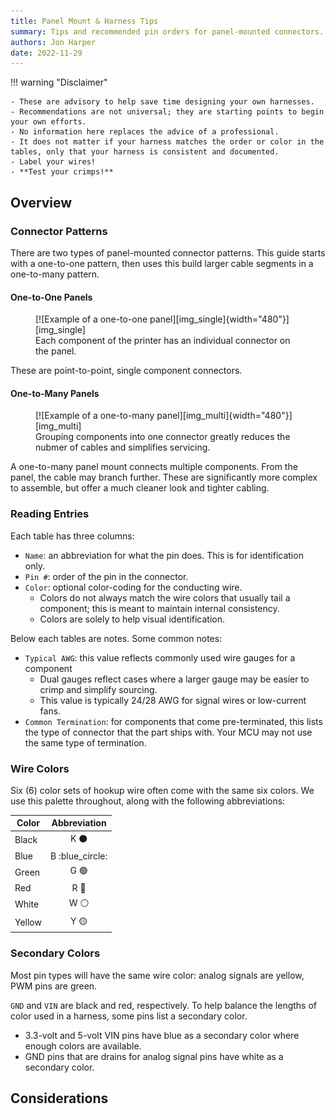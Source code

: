 ```yaml
---
title: Panel Mount & Harness Tips
summary: Tips and recommended pin orders for panel-mounted connectors.
authors: Jon Harper
date: 2022-11-29
---
```


!!! warning "Disclaimer"

    - These are advisory to help save time designing your own harnesses.
    - Recommendations are not universal; they are starting points to begin your own efforts.
    - No information here replaces the advice of a professional.
    - It does not matter if your harness matches the order or color in the tables, only that your harness is consistent and documented.
    - Label your wires!
    - **Test your crimps!**

## Overview

### Connector Patterns

There are two types of panel-mounted connector patterns. This guide starts with a one-to-one pattern, then uses this build larger cable segments in a one-to-many pattern.

#### One-to-One Panels

<figure markdown>
  [![Example of a one-to-one panel][img_single]{width="480"}][img_single]
  <figcaption>Each component of the printer has an individual connector on the panel.</figcaption>
</figure>

These are point-to-point, single component connectors. 

#### One-to-Many Panels

<figure markdown>
  [![Example of a one-to-many panel][img_multi]{width="480"}][img_multi]
  <figcaption>Grouping components into one connector greatly reduces the nubmer of cables and simplifies servicing.</figcaption>
</figure>

A one-to-many panel mount connects multiple components. From the panel, the cable may branch further. These are significantly more complex to assemble, but offer a much cleaner look and tighter cabling.


### Reading Entries

Each table has three columns:

- `Name`: an abbreviation for what the pin does. This is for identification only.
- `Pin #`: order of the pin in the connector.
- `Color`: optional color-coding for the conducting wire. 
    - Colors do not always match the wire colors that usually tail a component; this is meant to maintain internal consistency.
    - Colors are solely to help visual identification.

Below each tables are notes. Some common notes:

- `Typical AWG`: this value reflects commonly used wire gauges for a component
    - Dual gauges reflect cases where a larger gauge may be easier to crimp and simplify sourcing.
    - This value is typically 24/28 AWG for signal wires or low-current fans.
- `Common Termination`: for components that come pre-terminated, this lists the type of connector that the part ships with. Your MCU may not use the same type of termination.

### Wire Colors

Six (6) color sets of hookup wire often come with the same six colors. We use this palette throughout, along with the following abbreviations:

| Color  | Abbreviation      |
|--------|:-----------------:|
| Black  | K :black_circle:   |
| Blue   | B :blue_circle:   |
| Green  | G :green_circle:  |
| Red    | R :red_circle:    |
| White  | W :white_circle:  |
| Yellow | Y :yellow_circle: |

### Secondary Colors

Most pin types will have the same wire color: analog signals are yellow, PWM pins are green.

`GND` and `VIN` are black and red, respectively. To help balance the lengths of color used in a harness, some pins list a secondary color.

- 3.3-volt and 5-volt VIN pins have blue as a secondary color where enough colors are available.
- GND pins that are drains for analog signal pins have white as a secondary color.

## Considerations

[img_single]: ../img/wiring/single_panel.jpg
[img_multi]: ../img/wiring/multi_panel.jpg

[single]: single.md "One-to-One Connectors"
[multi]: multi.md "Segmented Connectors"